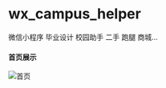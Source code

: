 # wx_campus_helper
微信小程序 毕业设计   校园助手 二手 跑腿 商城...
 
#### 首页展示

![首页](http://assist-tool.oss-cn-beijing.aliyuncs.com/campus-helper-backimg.png)
